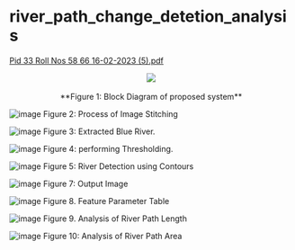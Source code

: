 # river_path_change_detetion_analysis

[Pid 33 Roll Nos 58 66 16-02-2023 (5).pdf](https://github.com/PrathameshSaraf/river_path_change_detetion_analysis/files/11469856/Pid.33.Roll.Nos.58.66.16-02-2023.5.pdf)
<div align="center">
   <img src="https://github.com/PrathameshSaraf/river_path_change_detetion_analysis/assets/98448367/dd709f9a-11b5-4625-ad4e-7f88f3cbe1db"><br><br>
    **Figure 1: Block Diagram of proposed system**
</div>
 

![image](https://github.com/PrathameshSaraf/river_path_change_detetion_analysis/assets/98448367/1dad5d62-56b0-4af8-9c2a-378ecce81bd1)
Figure 2: Process of Image Stitching

![image](https://github.com/PrathameshSaraf/river_path_change_detetion_analysis/assets/98448367/e3581b3f-c856-4eeb-ac8e-983e35bd61bb)
Figure 3: Extracted Blue River.


![image](https://github.com/PrathameshSaraf/river_path_change_detetion_analysis/assets/98448367/e293cb84-ddb2-44da-ac4b-d46adff8360d)
Figure 4: performing Thresholding.


![image](https://github.com/PrathameshSaraf/river_path_change_detetion_analysis/assets/98448367/47e7ee4d-0426-4086-b818-1161725cbef8)
Figure 5: River Detection using Contours

![image](https://github.com/PrathameshSaraf/river_path_change_detetion_analysis/assets/98448367/78c41989-2afb-46d9-83a6-f3ea0cc357c3)
Figure 7: Output Image

![image](https://github.com/PrathameshSaraf/river_path_change_detetion_analysis/assets/98448367/431b1c67-bcab-47f7-845d-c45bcadc6ba3)
Figure 8. Feature Parameter Table 

![image](https://github.com/PrathameshSaraf/river_path_change_detetion_analysis/assets/98448367/e3cc9154-7bf1-4a78-a26f-602e72b3e46f)
Figure 9. Analysis of River Path Length

![image](https://github.com/PrathameshSaraf/river_path_change_detetion_analysis/assets/98448367/d0542532-7cd1-4d3a-8c66-5774c7bc5a9d)
Figure 10: Analysis of River Path Area
